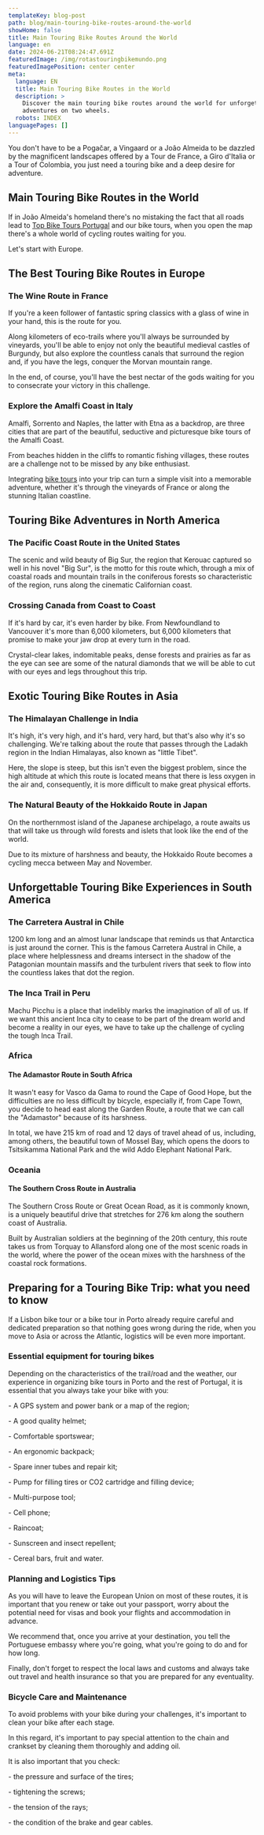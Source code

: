 ```yaml
---
templateKey: blog-post
path: blog/main-touring-bike-routes-around-the-world
showHome: false
title: Main Touring Bike Routes Around the World
language: en
date: 2024-06-21T08:24:47.691Z
featuredImage: /img/rotastouringbikemundo.png
featuredImagePosition: center center
meta:
  language: EN
  title: Main Touring Bike Routes in the World
  description: >
    Discover the main touring bike routes around the world for unforgettable
    adventures on two wheels.
  robots: INDEX
languagePages: []
---
```

You don't have to be a Pogačar, a Vingaard or a João Almeida to be dazzled by the magnificent landscapes offered by a Tour de France, a Giro d'Italia or a Tour of Colombia, you just need a touring bike and a deep desire for adventure.

## Main Touring Bike Routes in the World

If in João Almeida's homeland there's no mistaking the fact that all roads lead to [Top Bike Tours Portugal](https://www.topbiketoursportugal.com/) and our bike tours, when you open the map there's a whole world of cycling routes waiting for you.

Let's start with Europe.

## The Best Touring Bike Routes in Europe

### The Wine Route in France

If you're a keen follower of fantastic spring classics with a glass of wine in your hand, this is the route for you.

Along kilometers of eco-trails where you'll always be surrounded by vineyards, you'll be able to enjoy not only the beautiful medieval castles of Burgundy, but also explore the countless canals that surround the region and, if you have the legs, conquer the Morvan mountain range.

In the end, of course, you'll have the best nectar of the gods waiting for you to consecrate your victory in this challenge.

### Explore the Amalfi Coast in Italy

Amalfi, Sorrento and Naples, the latter with Etna as a backdrop, are three cities that are part of the beautiful, seductive and picturesque bike tours of the Amalfi Coast.

From beaches hidden in the cliffs to romantic fishing villages, these routes are a challenge not to be missed by any bike enthusiast.

Integrating [bike tours](https://topbiketoursportugal.com/passeios-de-bicicletaportugal/) into your trip can turn a simple visit into a memorable adventure, whether it's through the vineyards of France or along the stunning Italian coastline.



## Touring Bike Adventures in North America

### The Pacific Coast Route in the United States

The scenic and wild beauty of Big Sur, the region that Kerouac captured so well in his novel "Big Sur", is the motto for this route which, through a mix of coastal roads and mountain trails in the coniferous forests so characteristic of the region, runs along the cinematic Californian coast.

### Crossing Canada from Coast to Coast

If it's hard by car, it's even harder by bike. From Newfoundland to Vancouver it's more than 6,000 kilometers, but 6,000 kilometers that promise to make your jaw drop at every turn in the road.

Crystal-clear lakes, indomitable peaks, dense forests and prairies as far as the eye can see are some of the natural diamonds that we will be able to cut with our eyes and legs throughout this trip.

## Exotic Touring Bike Routes in Asia

### The Himalayan Challenge in India

It's high, it's very high, and it's hard, very hard, but that's also why it's so challenging. We're talking about the route that passes through the Ladakh region in the Indian Himalayas, also known as "little Tibet".

Here, the slope is steep, but this isn't even the biggest problem, since the high altitude at which this route is located means that there is less oxygen in the air and, consequently, it is more difficult to make great physical efforts.

### The Natural Beauty of the Hokkaido Route in Japan

On the northernmost island of the Japanese archipelago, a route awaits us that will take us through wild forests and islets that look like the end of the world.

Due to its mixture of harshness and beauty, the Hokkaido Route becomes a cycling mecca between May and November.

## Unforgettable Touring Bike Experiences in South America

### The Carretera Austral in Chile

1200 km long and an almost lunar landscape that reminds us that Antarctica is just around the corner. This is the famous Carretera Austral in Chile, a place where helplessness and dreams intersect in the shadow of the Patagonian mountain massifs and the turbulent rivers that seek to flow into the countless lakes that dot the region.  

### The Inca Trail in Peru

Machu Picchu is a place that indelibly marks the imagination of all of us. If we want this ancient Inca city to cease to be part of the dream world and become a reality in our eyes, we have to take up the challenge of cycling the tough Inca Trail.

### Africa

#### The Adamastor Route in South Africa

It wasn't easy for Vasco da Gama to round the Cape of Good Hope, but the difficulties are no less difficult by bicycle, especially if, from Cape Town, you decide to head east along the Garden Route, a route that we can call the "Adamastor" because of its harshness.

In total, we have 215 km of road and 12 days of travel ahead of us, including, among others, the beautiful town of Mossel Bay, which opens the doors to Tsitsikamma National Park and the wild Addo Elephant National Park.

### Oceania

#### The Southern Cross Route in Australia

The Southern Cross Route or Great Ocean Road, as it is commonly known, is a uniquely beautiful drive that stretches for 276 km along the southern coast of Australia.

Built by Australian soldiers at the beginning of the 20th century, this route takes us from Torquay to Allansford along one of the most scenic roads in the world, where the power of the ocean mixes with the harshness of the coastal rock formations.

## Preparing for a Touring Bike Trip: what you need to know

If a Lisbon bike tour or a bike tour in Porto already require careful and dedicated preparation so that nothing goes wrong during the ride, when you move to Asia or across the Atlantic, logistics will be even more important.

### Essential equipment for touring bikes

Depending on the characteristics of the trail/road and the weather, our experience in organizing bike tours in Porto and the rest of Portugal, it is essential that you always take your bike with you:

\- A GPS system and power bank or a map of the region;

\- A good quality helmet;

\- Comfortable sportswear;

\- An ergonomic backpack;

\- Spare inner tubes and repair kit;

\- Pump for filling tires or CO2 cartridge and filling device;

\- Multi-purpose tool;

\- Cell phone;

\- Raincoat;

\- Sunscreen and insect repellent;

\- Cereal bars, fruit and water.

### Planning and Logistics Tips

As you will have to leave the European Union on most of these routes, it is important that you renew or take out your passport, worry about the potential need for visas and book your flights and accommodation in advance.

We recommend that, once you arrive at your destination, you tell the Portuguese embassy where you're going, what you're going to do and for how long.

Finally, don't forget to respect the local laws and customs and always take out travel and health insurance so that you are prepared for any eventuality.

### Bicycle Care and Maintenance

To avoid problems with your bike during your challenges, it's important to clean your bike after each stage.

In this regard, it's important to pay special attention to the chain and crankset by cleaning them thoroughly and adding oil.

It is also important that you check:

\- the pressure and surface of the tires;

\- tightening the screws;

\- the tension of the rays;

\- the condition of the brake and gear cables.
